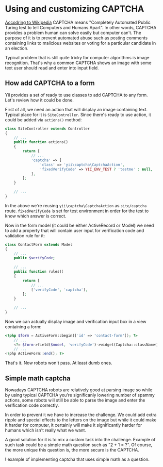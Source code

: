 Using and customizing CAPTCHA
=============================

[Accodring to Wikipedia](http://en.wikipedia.org/wiki/Captcha) CAPTCHA means "Completely Automated Public Turing test to tell
Computers and Humans Apart". In other words, CAPTCHA provides a problem human can solve easily but computer can't. The purpose
of it is to prevent automated abuse such as posting comments containing links to malicious websites or voting for a particular
candidate in an election.

Typical problem that is still quite tricky for computer algorithms is image recognition. That's why a common CAPTCHA shows
an image with some text user should read and enter into input field.

How add CAPTCHA to a form
-------------------------

Yii provides a set of ready to use classes to add CAPTCHA to any form. Let's review how it could be done.


First of all, we need an action that will display an image containing text. Typical place for it is `SiteController`.
Since there's ready to use action, it could be added via `actions()` method:

```php
class SiteController extends Controller
{
    // ...
    public function actions()
    {
        return [
            // ...
            'captcha' => [
                'class' => 'yii\captcha\CaptchaAction',
                'fixedVerifyCode' => YII_ENV_TEST ? 'testme' : null,
            ],
        ];
    }
    
    // ...
}
```

In the above we're reusing `yii\captcha\CaptchaAction` as `site/captcha` route. `fixedVerifyCode` is set for
test environment in order for the test to know which answer is correct.

Now in the form model (it could be either ActiveRecord or Model) we need to add a property that will contain
user input for verification code and validation rule for it:

```php
class ContactForm extends Model
{
    // ...
    public $verifyCode;
    
    // ...
    public function rules()
    {
        return [
            // ...
            ['verifyCode', 'captcha'],
        ];
    }
    
    // ...
}
```

Now we can actually display image and verification input box in a view containing a form:

```php
<?php $form = ActiveForm::begin(['id' => 'contact-form']); ?>
    // ...
    <?= $form->field($model, 'verifyCode')->widget(Captcha::className()) ?>
    // ...
<?php ActiveForm::end(); ?>
```

That's it. Now robots won't pass. At least dumb ones.

Simple math captcha
-------------------

Nowadays CAPTCHA robots are relatively good at parsing image so while by using typical CAPTCHA
you're significanly lowering number of spammy actions, some robots will still be able to parse the image
and enter the verification code correctly.

In order to prevent it we have to increase the challenge. We could add extra ripple and special effects
to the letters on the image but while it could make it harder for computer, it certainly will make it
significantly harder for humans which isn't really what we want.

A good solution for it is to mix a custom task into the challenge. Example of such task could be
a simple math question such as "2 + 1 = ?". Of course, the more unique this question is, the more
secure is the CAPTCHA.

! example of implementing captcha that uses simple math as a question.
